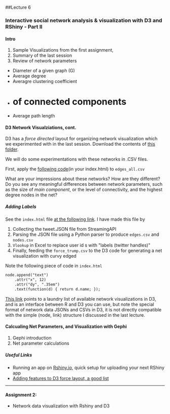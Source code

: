 ##Lecture 6


### Interactive social network analysis & visualization with D3 and RShiny - Part II

#### Intro

1. Sample Visualizations from the first assignment, 
2. Summary of the last session
2. Review of network parameters
 * Diameter of a given graph (G)
 * Average degree
 * Averagre clustering coefficient
 * # of connected components
 * Average path length 


#### D3 Network Visualziations, cont.

D3 has a _force directed_ layout for organizing network visualization which we experimented with in the last session. Download the contents of [this folder](https://www.dropbox.com/sh/r9tdjbzfegfmzh3/AABQbUJvVpNokwRim-Mnk5Fba?dl=0). 

We will do some experimentations with these networks in .CSV files. 

First, apply the [following code](https://github.com/hassanpour/QMSS_G4063/blob/master/project_folder_SNA/index_all.html)(in your index.html) to `edges_all.csv`

What are your impressions about these networks? How are they different? Do you see any meaningful differences between network parameters, such as the size of _main component_, or the level of connectivity, and the highest degree nodes in the net?

##### Adding Labels

See the `index.html` file [at the following link](https://github.com/hassanpour/QMSS_G4063/blob/master/project_folder_SNA/index_w_labels.html). I have made this file by 

1. Collecting the tweet.JSON file from StreamingAPI 
2. Parsing the JSON file using a Python parser to produce `edges.csv` and `nodes.csv`
3. `Vlookup` in Excel to replace user id s with "labels (twitter handles)"
4. Finally, feeding the `force_trump.csv` to the D3 code for generating a net visualization with curvy edged 


Note the following piece of code in `index.html`

```html
node.append("text")
    .attr("x", 12)
    .attr("dy", ".35em")
    .text(function(d) { return d.name; });
```

[This link](http://christophergandrud.github.io/networkD3/) points to a laundry list of available network visualizations in D3, and is an interface between R and D3 you can use, but note the special format of network data JSONs and CSVs in D3, it is not directly compatible with the simple (node, link) structure I discussed in the last lecture. 


#### Calcualing Net Parameters, and Visualization with Gephi

1. Gephi introduction 
2. Net parameter calculations


##### Useful Links

* Running an app on [Rshiny.io](https://www.shinyapps.io/), quick setup for uploading your next RShiny app
* [Adding features to D3 force layout, a good list](http://www.coppelia.io/2014/07/an-a-to-z-of-extra-features-for-the-d3-force-layout/)

---

#### Assignment 2: 

* Network data visualization with Rshiny and D3



